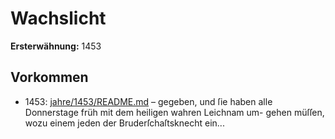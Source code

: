 # Wachslicht

**Ersterwähnung:** 1453

## Vorkommen
- 1453: [jahre/1453/README.md](../jahre/1453/README.md) – gegeben, und ſie haben alle
Donnerstage früh mit dem heiligen wahren Leichnam um-
gehen müſſen, wozu einem jeden der Bruderſchaſtsknecht
ein...
